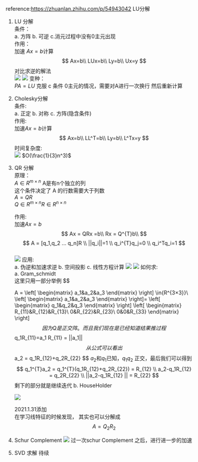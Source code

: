 <!--
 * @Author: Liu Weilong
 * @Date: 2021-01-25 13:19:02
 * @LastEditors: Liu Weilong 
 * @LastEditTime: 2021-01-31 11:29:03
 * @FilePath: /3rd-test-learning/30. supplement_material/solution_of_linear_equation/doc.md
 * @Description: 
-->
reference:https://zhuanlan.zhihu.com/p/54943042 LU分解<br>

1. LU 分解<br>
   条件：<br>
   a. 方阵 b. 可逆 c.消元过程中没有0主元出现<br>
   作用：<br>
   加速 $Ax=b$计算<br>
   $$
    Ax=b\\
    LUx=b\\
    Ly=b\\
    Ux=y
   $$
   对比求逆的解法<br>
   ![](./picture/9.png)
   ![](./picture/10.png)
   变种：<br>
   $PA = LU$ 克服 c  条件 0主元的情况，需要对A进行一次换行 然后重新计算<br>
   
2. Cholesky分解<br>
   条件:<br>
   a. 正定 b. 对称 c. 方阵(隐含条件)<br>
   作用:<br>
   加速$Ax=b$计算<br>
   $$
   Ax=b\\
   LL^T=b\\
   Ly=b\\
   L^Tx=y
   $$
   时间复杂度:<br>
   ![](./picture/3.png)
   $O(\frac{1}{3}n^3)$


3. QR 分解<br>
   原理：<br>
   $A\in{R^{m×n}}$ A是有n个独立的列<br>
   这个条件决定了 A 的行数需要大于列数<br>
   $A = QR$\
   $Q\in{R^{m×n}} R\in{R^{n×n}}$

   
   作用:<br>
   加速$Ax=b$
   $$
   Ax = QRx =b\\
   Rx = Q^{T}b\\
   $$
   $$
   A = [q_1,q_2 ... q_n]R
   \\ ||q_i||=1
   \\ q_i^{T}q_j=0
   \\ q_i^Tq_i=1
   $$  
   ![](./picture/4.png)
   应用:<br>
   a. 伪逆和加速求逆<T>
   b. 空间投影<T>
   c. 线性方程计算<T>
   ![](./picture/5.png)
   ![](./picture/7.png)
   如何求:<br>
   a. Gram_schmidt<br>
   这里只用一部分举例
   $$

   A =    \left[
      \begin{matrix}
      a_1&a_2&a_3
      \end{matrix}
      \right] \in{R^{3×3}}\\
   \left[
      \begin{matrix}
      a_1&a_2&a_3
      \end{matrix}
      \right]=
   \left[
     \begin{matrix}
      q_1&q_2&q_3
      \end{matrix}
   \right]
      \left[
     \begin{matrix}
      R_{11}&R_{12}&R_{13}\\
      0&R_{22}&R_{23}\\
      0&0&R_{33}
      \end{matrix}
   \right]
   $$
   因为Q是正交阵。而且我们现在是已经知道结果推过程
   $$
   q_1R_{11}=a_1
   R_{11} = ||a_1||
   $$
   从公式可以看出
   $$
   a_2 = q_1R_{12}+q_2R_{22}
   $$
   $a_2$和$q_1$已知，$q_1$$q_2$ 正交，最后我们可以得到
   $$
      q_1^{T}a_2 = q_1^{T}(q_1R_{12}+q_2R_{22}) = R_{12}
      \\
      a_2-q_1R_{12} = q_2R_{22}
      \\
      ||a_2-q_1R_{12} || = R_{22}
   $$ 
   剩下的部分就是继续迭代
   b. HouseHolder

   ![](./picture/8.png)
   
   2021.1.31添加<br>
   在学习线特征的时候发现，
   其实也可以分解成
   $$
      A = Q_2R_2
   $$
   

4. Schur Complement
   ![](./picture/6.png)
   过一次schur Complement 之后，进行进一步的加速
   
5. SVD 求解
   待续
















   
   